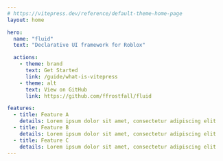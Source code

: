 ```yaml
---
# https://vitepress.dev/reference/default-theme-home-page
layout: home

hero:
  name: "fluid"
  text: "Declarative UI framework for Roblox"

  actions:
    - theme: brand
      text: Get Started
      link: /guide/what-is-vitepress
    - theme: alt
      text: View on GitHub
      link: https://github.com/ffrostfall/fluid

features:
  - title: Feature A
    details: Lorem ipsum dolor sit amet, consectetur adipiscing elit
  - title: Feature B
    details: Lorem ipsum dolor sit amet, consectetur adipiscing elit
  - title: Feature C
    details: Lorem ipsum dolor sit amet, consectetur adipiscing elit
---
```

